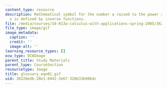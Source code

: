 ```yaml
---
content_type: resource
description: Mathematical symbol for the number a raised to the power x; for rational
  x is defined by inverse functions.
file: /media/courses/18-013a-calculus-with-applications-spring-2005/36220edb28e184423e67326b33b90bdc_glossary_eqn01.gif
file_type: image/gif
image_metadata:
  caption: ''
  credit: ''
  image-alt: ''
learning_resource_types: []
ocw_type: OCWImage
parent_title: Study Materials
parent_type: CourseSection
resourcetype: Image
title: glossary_eqn01.gif
uid: 36220edb-28e1-8442-3e67-326b33b90bdc
---
```

